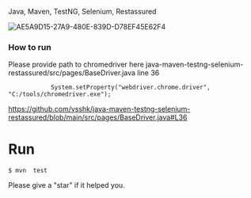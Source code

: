 Java, Maven, TestNG, Selenium, Restassured

![AE5A9D15-27A9-480E-839D-D78EF45E62F4](https://user-images.githubusercontent.com/26489401/151051510-994e7b3a-e139-46f5-b23d-0d1c84de496a.GIF)



### How to run
Please provide path to chromedriver here java-maven-testng-selenium-restassured/src/pages/BaseDriver.java line 36
```
            System.setProperty("webdriver.chrome.driver", "C:/tools/chromedriver.exe");
```

https://github.com/vsshk/java-maven-testng-selenium-restassured/blob/main/src/pages/BaseDriver.java#L36
# Run
```
$ mvn  test
```
Please give a "star" if it helped you.
